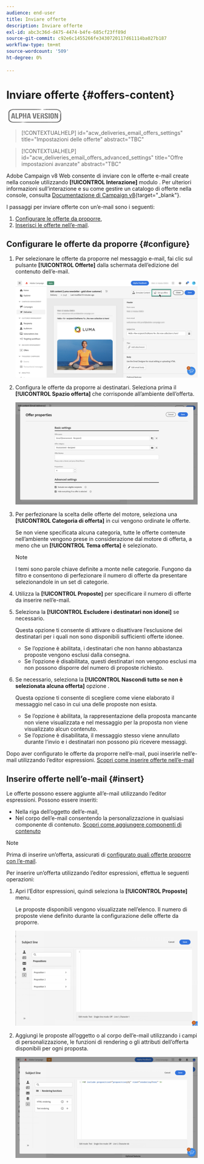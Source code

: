 ```yaml
---
audience: end-user
title: Inviare offerte
description: Inviare offerte
exl-id: abc3c36d-d475-4474-b4fe-685cf23ff89d
source-git-commit: c92e6c1455266fe3430720117d61114ba027b187
workflow-type: tm+mt
source-wordcount: '509'
ht-degree: 0%

---
```


# Inviare offerte {#offers-content}

![](../assets/do-not-localize/badge.png)

>[!CONTEXTUALHELP]
>id="acw_deliveries_email_offers_settings"
>title="Impostazioni delle offerte"
>abstract="TBC"

>[!CONTEXTUALHELP]
>id="acw_deliveries_email_offers_advanced_settings"
>title="Offre impostazioni avanzate"
>abstract="TBC"

Adobe Campaign v8 Web consente di inviare con le offerte e-mail create nella console utilizzando **[!UICONTROL Interazione]** modulo . Per ulteriori informazioni sull’interazione e su come gestire un catalogo di offerte nella console, consulta [Documentazione di Campaign v8](https://experienceleague.adobe.com/docs/campaign/campaign-v8/offers/interaction.html){target="_blank"}.

I passaggi per inviare offerte con un’e-mail sono i seguenti:

1. [Configurare le offerte da proporre](#configure),
1. [Inserisci le offerte nell’e-mail](#insert).

## Configurare le offerte da proporre {#configure}

1. Per selezionare le offerte da proporre nel messaggio e-mail, fai clic sul pulsante **[!UICONTROL Offerte]** dalla schermata dell’edizione del contenuto dell’e-mail.

   ![](assets/setup-offers.png)

1. Configura le offerte da proporre ai destinatari. Seleziona prima il **[!UICONTROL Spazio offerta]** che corrisponde all’ambiente dell’offerta.

   ![](assets/create-content-offers.png)

1. Per perfezionare la scelta delle offerte del motore, seleziona una **[!UICONTROL Categoria di offerta]** in cui vengono ordinate le offerte.

   Se non viene specificata alcuna categoria, tutte le offerte contenute nell’ambiente vengono prese in considerazione dal motore di offerta, a meno che un **[!UICONTROL Tema offerta]** è selezionato.

   >[!NOTE]
   >
   >I temi sono parole chiave definite a monte nelle categorie. Fungono da filtro e consentono di perfezionare il numero di offerte da presentare selezionandole in un set di categorie.

1. Utilizza la **[!UICONTROL Proposte]** per specificare il numero di offerte da inserire nell’e-mail.

1. Seleziona la **[!UICONTROL Escludere i destinatari non idonei]** se necessario.

   Questa opzione ti consente di attivare o disattivare l’esclusione dei destinatari per i quali non sono disponibili sufficienti offerte idonee.

   * Se l’opzione è abilitata, i destinatari che non hanno abbastanza proposte vengono esclusi dalla consegna.
   * Se l’opzione è disabilitata, questi destinatari non vengono esclusi ma non possono disporre del numero di proposte richiesto.

1. Se necessario, seleziona la **[!UICONTROL Nascondi tutto se non è selezionata alcuna offerta]** opzione .

   Questa opzione ti consente di scegliere come viene elaborato il messaggio nel caso in cui una delle proposte non esista.

   * Se l’opzione è abilitata, la rappresentazione della proposta mancante non viene visualizzata e nel messaggio per la proposta non viene visualizzato alcun contenuto.
   * Se l’opzione è disabilitata, il messaggio stesso viene annullato durante l’invio e i destinatari non possono più ricevere messaggi.

Dopo aver configurato le offerte da proporre nell’e-mail, puoi inserirle nell’e-mail utilizzando l’editor espressioni. [Scopri come inserire offerte nell’e-mail](#insert)

## Inserire offerte nell’e-mail {#insert}

Le offerte possono essere aggiunte all’e-mail utilizzando l’editor espressioni. Possono essere inseriti:

* Nella riga dell’oggetto dell’e-mail,
* Nel corpo dell’e-mail consentendo la personalizzazione in qualsiasi componente di contenuto. [Scopri come aggiungere componenti di contenuto](content-components.md)

>[!NOTE]
>
>Prima di inserire un’offerta, assicurati di [configurato quali offerte proporre con l’e-mail](#configure).

Per inserire un’offerta utilizzando l’editor espressioni, effettua le seguenti operazioni:

1. Apri l’Editor espressioni, quindi seleziona la **[!UICONTROL Proposte]** menu.

   Le proposte disponibili vengono visualizzate nell’elenco. Il numero di proposte viene definito durante la configurazione delle offerte da proporre.

   ![](assets/offer-insertion.png)

1. Aggiungi le proposte all’oggetto o al corpo dell’e-mail utilizzando i campi di personalizzazione, le funzioni di rendering o gli attributi dell’offerta disponibili per ogni proposta.

   ![](assets/offer-inserted.png)
